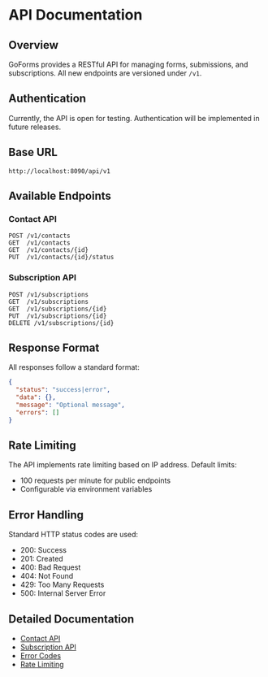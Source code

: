 # API Documentation

## Overview

GoForms provides a RESTful API for managing forms, submissions, and subscriptions. All new endpoints are versioned under `/v1`.

## Authentication

Currently, the API is open for testing. Authentication will be implemented in future releases.

## Base URL

```plaintext
http://localhost:8090/api/v1
```

## Available Endpoints

### Contact API

```http
POST /v1/contacts
GET  /v1/contacts
GET  /v1/contacts/{id}
PUT  /v1/contacts/{id}/status
```

### Subscription API

```http
POST /v1/subscriptions
GET  /v1/subscriptions
GET  /v1/subscriptions/{id}
PUT  /v1/subscriptions/{id}
DELETE /v1/subscriptions/{id}
```

## Response Format

All responses follow a standard format:

```json
{
  "status": "success|error",
  "data": {},
  "message": "Optional message",
  "errors": []
}
```

## Rate Limiting

The API implements rate limiting based on IP address. Default limits:

- 100 requests per minute for public endpoints
- Configurable via environment variables

## Error Handling

Standard HTTP status codes are used:

- 200: Success
- 201: Created
- 400: Bad Request
- 404: Not Found
- 429: Too Many Requests
- 500: Internal Server Error

## Detailed Documentation

- [Contact API](./contact.md)
- [Subscription API](./subscription.md)
- [Error Codes](./errors.md)
- [Rate Limiting](./rate-limiting.md) 